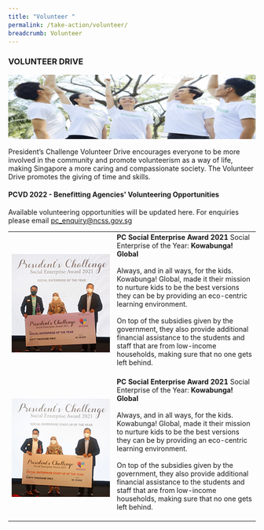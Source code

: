 ```yaml
---
title: "Volunteer "
permalink: /take-action/volunteer/
breadcrumb: Volunteer
---
```

### VOLUNTEER DRIVE

![Volunteer Banner](/images/PC_Banner_Volunteer_v2.jpg "Volunteer Drive")

President’s Challenge Volunteer Drive encourages everyone to be more involved in the community and promote volunteerism as a way of life, making Singapore a more caring and compassionate society. The Volunteer Drive promotes the giving of time and skills.




#### PCVD 2022 - Benefitting Agencies' Volunteering Opportunities
Available volunteering opportunities will be updated here. For enquiries please email pc_enquiry@ncss.gov.sg

<table cellspacing="10px" cellpadding="10px" width="100%">
<tbody><tr><td width="200px" id="tag1"> 
<img style="width:200px" alt="Kowabunga! Global" src="/images/SE-of-the-Year-Kowabunga.jpg"></td>
<td>
<b>PC Social Enterprise Award 2021 </b>
	Social Enterprise of the Year: <b> Kowabunga! Global </b><br><br>
Always, and in all ways, for the kids. Kowabunga! Global, made it their mission to nurture kids to be the best versions they can be by providing an eco-centric learning environment. <br> <br>On top of the subsidies given by the government, they also provide additional financial assistance to the students and staff that are from low-income households, making sure that no one gets left behind. <br><br>
</td></tr>
	
<tr><td width="200px" id="tag2"> <img style="width:200px" alt="Insect Feed Technologies" src="/images/SE-Start-up-of-the-Year-Insect.jpg"> </td>
<td>
<b>PC Social Enterprise Award 2021 </b>
	Social Enterprise of the Year: <b> Kowabunga! Global </b><br><br>
Always, and in all ways, for the kids. Kowabunga! Global, made it their mission to nurture kids to be the best versions they can be by providing an eco-centric learning environment. <br> <br>On top of the subsidies given by the government, they also provide additional financial assistance to the students and staff that are from low-income households, making sure that no one gets left behind. <br><br>
</td></tr>
	

